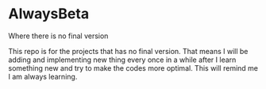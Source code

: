 # AlwaysBeta
Where there is no final version

This repo is for the projects that has no final version. That means I will be adding and implementing new thing every once in a while after I learn something new and try to make the codes more optimal. This will remind me I am always learning.
